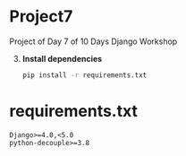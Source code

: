 # Project7
Project of Day 7 of 10 Days Django Workshop

3. **Install dependencies**
   ```bash
   pip install -r requirements.txt

# requirements.txt
    Django>=4.0,<5.0
    python-decouple>=3.8
